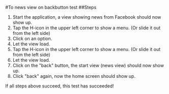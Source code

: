 #To news view on backbutton test
##Steps
1. Start the application, a view showing news from Facebook should now show up.
2. Tap the H-icon in the upper left corner to show a menu. (Or slide it out from the left side)
3. Click on an option.
4. Let the view load.
5. Tap the H-icon in the upper left corner to show a menu. (Or slide it out from the left side)
6. Let the view load.
7. Click on the "back" button, the start view (news view) should now show up.
8. Click "back" again, now the home screen should show up.

If all steps above succeed, this test has succeeded!
